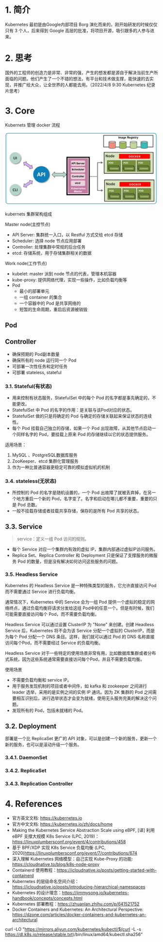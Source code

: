 <!--
 * @Author: JohnJeep
 * @Date: 2022-04-15 20:18:46
 * @LastEditTime: 2025-03-20 18:19:46
 * @LastEditors: JohnJeep
 * @Description: Kubernetes 学习
-->
# 1. 简介

Kubernetes 最初是由Google内部项目 Borg 演化而来的，刚开始研发的时候仅仅只有 3 个人，后来得到 Google 高层的批准，将项目开源，吸引跟多的人参与进来。



# 2. 思考

国外的工程师的创造力是非常、非常的强，产生的想发都是源自于解决当前生产所面临的问题。他们产生了一个不错的想法，有平台和技术做支撑，能快速的去实现，并推广给大众，让全世界的人都能去用。（2022/4/8 9:30 Kubernetes 纪录片思考）


# 3. Core

Kubernets 管理 docker 流程

![](../figures/Kubernetes-Architecture.jpg)


kubernets 集群架构组成

Master node(主控节点)
- API Server: 集群统一入口，以 Restful 方式交给 etcd 存储
- Scheduler: 选择 node 节点应用部署
- Controller: 处理集群中常规的后台任务
- etcd: 存储系统，用于存储集群相关的数据


Work node(工作节点)
- kubelet: master 派到 node 节点的代表，管理本机容器
- kube-proxy: 提供网络代理，实现一些操作，比如负载均衡等
- Pod
    - 最小的部署单元
    - 一组 container 的集合
    - 一个容器中的 Pod 是共享网络的
    - 短暂的生命周期，重启后资源被销毁





## Pod

## Controller

- 确保预期的 Pod副本数量
- 确保所有的 node 运行同一个 Pod
- 可部署一次性任务和定时任务
- 可部署 stateless, stateful


### 3.1. Stateful(有状态)

- 用来控制有状态服务，StatefulSet 中的每个 Pod 的名字都是事先确定的，不能更改。
- StatefulSet 中 Pod 的名字的作用：是关联与该Pod对应的状态。
- StatefulSet 做的只是将确定的 Pod 与确定的存储关联起来保证状态的连续性。
- 每个 Pod 挂载自己独立的存储，如果一个 Pod 出现故障，从其他节点启动一个同样名字的 Pod，要挂载上原来 Pod 的存储继续以它的状态提供服务。
  	

适用场景： 

1. MySQL 、PostgreSQL数据库服务
2. ZooKeeper、etcd 集群化管理服务
3. 作为一种比普通容器更稳定可靠的模拟虚拟机的机制


### 3.4. stateless(无状态)
- 所控制的 Pod 的名字是随机设置的，一个 Pod 出故障了就被丢弃掉，在另一个地方重启一个新的 Pod，名字变了。名字和启动在哪儿都不重要，重要的只是 Pod 总数。
- 一般不挂载存储或者挂载共享存储，保存的是所有 Pod 共享的状态。


## 3.3. Service

> service：定义一组 Pod 访问的规则。

- 每个 Service 对应一个集群内有效的虚拟 IP，集群内部通过虚拟IP访问服务。
- Replica Set、Replica Controller 和 Deployment 只是保证了支撑服务的微服务 Pod 的数量，但是没有解决如何访问这些服务的问题。


### 3.5. Headless Service

Kubernetes 的 Headless Service 是一种特殊类型的服务，它允许直接访问 Pod 而不需要通过 Service 进行负载均衡。

通常情况下，Kubernetes 中的 Service 会为一组 Pod 提供一个虚拟的稳定的网络终点，通过负载均衡将请求分发给这组 Pod中的任意一个。但是有时候，我们可能需要直接访问每个 Pod，而不需要负载均衡。

Headless Service 可以通过设置 ClusterIP 为 "None" 来创建。创建 Headless Service 后，Kubernetes 将不会为该 Service 分配一个虚拟的 ClusterIP，而是为每个 Pod 分配一个 DNS 条目。这样，我们就可以通过 Pod 的 DNS 名称直接访问每个Pod，而不需要经过 Service 的负载均衡。

Headless Service 对于一些特定的使用场景非常有用，比如数据库集群或者分布式系统，因为这些系统通常需要直接访问每个Pod，并且不需要负载均衡。

使用场景

- 不需要负载均衡和 service IP。
- 用于服务发现机制的项目或者中间件，如 kafka 和 zookeeper 之间进行 leader 选举，采用的是实例之间的实例 IP 通讯。因为 ZK 集群的 Pod 之间需要相互识别后，进行选举状态才会变为就绪，使用无头服务完美的解决这个问题。
- 发现所有的 Pod，包括未就绪的 Pod。





## 3.2. Deployment

部署是一个比 ReplicaSet 更广的 API 对象，可以是创建一个新的服务，更新一个新的服务，也可以是滚动升级一个服务。


### 3.4.1. DaemonSet

### 3.4.2. ReplicaSet

### 3.4.3. Replication Controller


# 4. References

- 官方英文文档: https://kubernetes.io
- 官方中文文档: https://kubernetes.io/zh/docs/home
- Making the Kubernetes Service Abstraction Scale using eBPF, [译] 利用 eBPF 支撑大规模 K8s Service (LPC, 2019)：https://linuxplumbersconf.org/event/4/contributions/458
- 基于 BPF/XDP 实现 K8s Service 负载均衡 (LPC, 2020)https://linuxplumbersconf.org/event/7/contributions/674
- 深入理解 Kubernetes 网络模型：自己实现 Kube-Proxy 的功能: https://cloudnative.to/blog/k8s-node-proxy
- Containerd 使用教程：https://icloudnative.io/posts/getting-started-with-containerd
- Kubernetes 的层级命名空间介绍：https://icloudnative.io/posts/introducing-hierarchical-namespaces
- Kubernetes 的设计理念：https://jimmysong.io/kubernetes-handbook/concepts/concepts.html
- Kubernetes 部署教程：https://zhuanlan.zhihu.com/p/641521752
- Docker Containers and Kubernetes: An Architectural Perspective: https://dzone.com/articles/docker-containers-and-kubernetes-an-architectural


curl -LO "https://mirrors.aliyun.com/kubernetes/kubectl/$(curl -L -s https://dl.k8s.io/release/stable.txt)/bin/linux/amd64/kubectl.sha256"